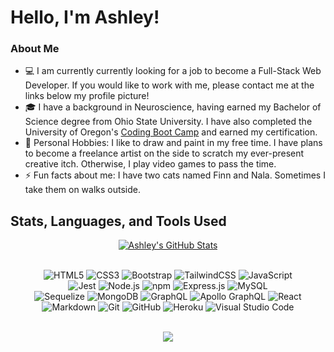 # Hello, I'm Ashley!

### About Me
- 💻 I am currently currently looking for a job to become a Full-Stack Web Developer. If you would like to work with me, please contact me at the links below my profile picture!
- 🎓 I have a background in Neuroscience, having earned my Bachelor of Science degree from Ohio State University. I have also completed the University of Oregon's <a href="https://bootcamp.uoregon.edu/coding/">Coding Boot Camp</a> and earned my certification.
- 🎯 Personal Hobbies: I like to draw and paint in my free time. I have plans to become a freelance artist on the side to scratch my ever-present creative itch. Otherwise, I play video games to pass the time. 
- ⚡ Fun facts about me: I have two cats named Finn and Nala. Sometimes I take them on walks outside.
<!--- ✨ Check out my portfolio website <a href="">here</a>!-->

## Stats, Languages, and Tools Used

<div align="center">

<a href="https://github.com/ashlynn4567/github-readme-stats"><img align="center" src="https://github-readme-stats.vercel.app/api?username=ashlynn4567&show_icons=true&theme=ayu-mirage" alt="Ashley's GitHub Stats" /></a>

  <br>
  
   <div align="center">
    <img alt="HTML5" src="https://img.shields.io/badge/html5-%23E34F26.svg?style=for-the-badge&logo=html5&logoColor=white" />
    <img alt="CSS3" src="https://img.shields.io/badge/css3-%231572B6.svg?style=for-the-badge&logo=css3&logoColor=white" />
    <!--<img alt="SASS" src="https://img.shields.io/badge/SASS-hotpink.svg?style=for-the-badge&logo=SASS&logoColor=white" />-->
    <img alt="Bootstrap" src="https://img.shields.io/badge/bootstrap-%23563D7C.svg?style=for-the-badge&logo=bootstrap&logoColor=white" />
    <img alt="TailwindCSS" src="https://img.shields.io/badge/tailwindcss-%2338B2AC.svg?style=for-the-badge&logo=tailwind-css&logoColor=white" />
    <!--<img alt="Green Sock" src="https://img.shields.io/badge/green%20sock-88CE02?style=for-the-badge&logo=greensock&logoColor=white" />-->
    <img alt="JavaScript" src="https://img.shields.io/badge/javascript-%23323330.svg?style=for-the-badge&logo=javascript&logoColor=%23F7DF1E" />
    <br>
    <img alt="Jest" src="https://img.shields.io/badge/-jest-%23C21325?style=for-the-badge&logo=jest&logoColor=white" />
    <img alt="Node.js" src="https://img.shields.io/badge/node.js-6DA55F?style=for-the-badge&logo=node.js&logoColor=white" />
    <img alt="npm" src="https://img.shields.io/badge/NPM-%23000000.svg?style=for-the-badge&logo=npm&logoColor=white" />
    <img alt="Express.js" src="https://img.shields.io/badge/express.js-%23404d59.svg?style=for-the-badge&logo=express&logoColor=%2361DAFB" />
    <img alt="MySQL" src="https://img.shields.io/badge/mysql-%2300f.svg?style=for-the-badge&logo=mysql&logoColor=white" />
    <br>
    <img alt="Sequelize" src="https://img.shields.io/badge/Sequelize-52B0E7?style=for-the-badge&logo=Sequelize&logoColor=white" />
    <img alt="MongoDB" src="https://img.shields.io/badge/MongoDB-%234ea94b.svg?style=for-the-badge&logo=mongodb&logoColor=white" />
    <img alt="GraphQL" src="https://img.shields.io/badge/-GraphQL-E10098?style=for-the-badge&logo=graphql&logoColor=white" />
    <img alt="Apollo GraphQL" src="https://img.shields.io/badge/-ApolloGraphQL-311C87?style=for-the-badge&logo=apollo-graphql" />
    <img alt="React" src="https://img.shields.io/badge/react-%2320232a.svg?style=for-the-badge&logo=react&logoColor=%2361DAFB" />
    <!--<img alt="React Router" src="https://img.shields.io/badge/React_Router-CA4245?style=for-the-badge&logo=react-router&logoColor=white" />-->
    <!--<img alt="Redux" src="https://img.shields.io/badge/redux-%23593d88.svg?style=for-the-badge&logo=redux&logoColor=white" />-->
    <br>
    <img alt="Markdown" src="https://img.shields.io/badge/markdown-%23000000.svg?style=for-the-badge&logo=markdown&logoColor=white" />
    <img alt="Git" src="https://img.shields.io/badge/git-%23F05033.svg?style=for-the-badge&logo=git&logoColor=white" />
    <img alt="GitHub" src="https://img.shields.io/badge/github-%23121011.svg?style=for-the-badge&logo=github&logoColor=white" />
    <img alt="Heroku" src="https://img.shields.io/badge/heroku-%23430098.svg?style=for-the-badge&logo=heroku&logoColor=white" />
    <img alt="Visual Studio Code" src="https://img.shields.io/badge/Visual%20Studio-5C2D91.svg?style=for-the-badge&logo=visual-studio&logoColor=white" />
   </div>

  <br>

<a href="https://github.com/ashlynn4567/github-readme-stats"><img align="center" src="https://github-readme-stats.vercel.app/api/top-langs/?username=ashlynn4567&show_icons=true&theme=ayu-mirage&layout=compact" /></a>
</div>

